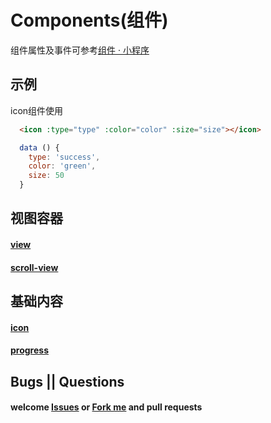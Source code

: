 # Components(组件)

组件属性及事件可参考[组件 · 小程序](https://mp.weixin.qq.com/debug/wxadoc/dev/component/)

## 示例

icon组件使用

```html
  <icon :type="type" :color="color" :size="size"></icon>
```

```javascript
  data () {
    type: 'success',
    color: 'green',
    size: 50
  }

```

## 视图容器

#### [view](https://mp.weixin.qq.com/debug/wxadoc/dev/component/view.html)

#### [scroll-view](https://mp.weixin.qq.com/debug/wxadoc/dev/component/scroll-view.html)

## 基础内容



#### [icon](https://mp.weixin.qq.com/debug/wxadoc/dev/component/icon.html)

#### [progress](https://mp.weixin.qq.com/debug/wxadoc/dev/component/progress.html)



## Bugs || Questions

#### welcome [Issues](https://github.com/dlhandsome/vue-weapp/issues/new) or [Fork me](https://github.com/dlhandsome/vue-weapp) and pull requests
